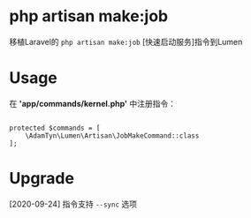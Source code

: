 # php artisan make:job
移植Laravel的 `php artisan make:job` [快速启动服务]指令到Lumen

# Usage
在 **'app/commands/kernel.php'** 中注册指令：
```  

protected $commands = [
	\AdamTyn\Lumen\Artisan\JobMakeCommand::class
];
```

# Upgrade
[2020-09-24] 指令支持 `--sync` 选项